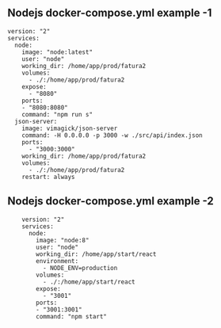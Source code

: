 ## Nodejs docker-compose.yml example -1
    version: "2"
    services:
      node:
        image: "node:latest"
        user: "node"
        working_dir: /home/app/prod/fatura2
        volumes:
          - ./:/home/app/prod/fatura2
        expose:
          - "8080"
        ports:
        - "8080:8080"
        command: "npm run s"
      json-server:
        image: vimagick/json-server
        command: -H 0.0.0.0 -p 3000 -w ./src/api/index.json
        ports:
          - "3000:3000"
        working_dir: /home/app/prod/fatura2
        volumes:
          - ./:/home/app/prod/fatura2
        restart: always

## Nodejs docker-compose.yml example -2
        version: "2"
        services:
          node:
            image: "node:8"
            user: "node"
            working_dir: /home/app/start/react
            environment:
              - NODE_ENV=production
            volumes:
              - ./:/home/app/start/react
            expose:
              - "3001"
            ports:
            - "3001:3001"
            command: "npm start"
